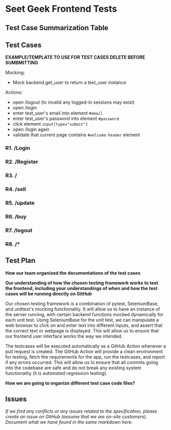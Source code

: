 # Seet Geek Frontend Tests

## Test Case Summarization Table

## Test Cases

**EXAMPLE/TEMPLATE TO USE FOR TEST CASES DELETE BEFORE SUMBMITTING**   

Mocking:
 - Mock backend.get_user to return a test_user instance 
 
Actions:
 - open /logout (to invalid any logged-in sessions may exist)
 - open /login
 - enter test_user's email into element `#email`
 - enter test_user's password into element `#password`
 - click element `input[type="submit"]`
 - open /login again
 - validate that current page contains `#welcome-header` element


### R1. /Login

### R2. /Register

### R3. /

### R4. /sell

### R5. /update

### R6. /buy

### R7. /logout

### R8. /*

## Test Plan

**How our team organized the documentations of the test cases**

**Our understanding of how the chosen testing framework works to test the frontend, including your understandings of when and how the test cases will be running directly on GitHub**

Our chosen testing framework is a combination of pytest, SeleniumBase, and unittest's mocking functionality.
It will allow us to have an instance of the server running, with certain backend functions mocked dynamically for each unit test.
Using SeleniumBase for the unit test, we can manipulate a web browser to click on and enter text into different inputs, and assert that the correct text or webpage is displayed.
This will allow us to ensure that our frontend user interface works the way we intended.

The testcases will be executed automatically as a GitHub Action whenever a pull request is created.
The GitHub Action will provide a clean environment for testing, fetch the requirements for the app, run the testcases, and report if any errors occurred.
This will allow us to ensure that all commits going into the codebase are safe and do not break any existing system functionality (it is automated regression testing).

**How we are going to organize different test case code files?**

## Issues

*If we find any conflicts or any issues related to the specification, please create an issue on GitHub (assume that we are on-site customers). Document what we have found in the same markdown here.*
